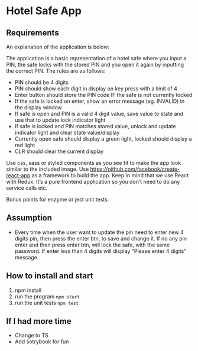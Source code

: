 # Hotel Safe App

## Requirements

An explanation of the application is below:

The application is a basic representation of a hotel safe where you input a PIN, the safe locks with the stored PIN and you open it again by inputting the correct PIN. The rules are as follows:

- PIN should be 4 digits
- PIN should show each digit in display on key press with a limit of 4
- Enter button should store the PIN code IF the safe is not currently locked
- If the safe is locked on enter, show an error message (eg. INVALID) in the display window
- If safe is open and PIN is a valid 4 digit value, save value to state and use that to update lock indicator light
- If safe is locked and PIN matches stored value, unlock and update indicator light and clear state value/display
- Currently open safe should display a green light, locked should display a red light
- CLR should clear the current display

Use css, sass or styled components as you see fit to make the app look similar to the included image.
Use https://github.com/facebook/create-react-app as a framework to build the app. Keep in mind that we use React with Redux. It’s a pure frontend application so you don’t need to do any service calls etc.

Bonus points for enzyme or jest unit tests.

## Assumption

- Every time when the user want to update the pin need to enter new 4 digits pin, then press the enter btn, to save and change it. If no any pin enter and then press enter btn, will lock the safe, with the same password. If enter less than 4 digits will display "Please enter 4 digits" message.

## How to install and start

1. npm install
2. run the program `npm start`
3. run the unit tests `npm test`

## If I had more time

- Change to TS
- Add sotrybook for fun
